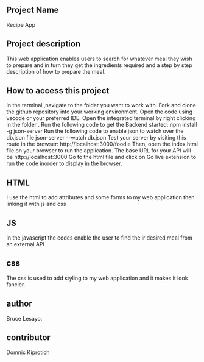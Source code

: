 ## Project Name
Recipe App
## Project description
This web application enables users to search for whatever meal they wish to prepare and in turn they get the ingredients required and a step by step description of how to prepare the meal.

## How to access this project

In the terminal,,navigate to the folder you want to work with. Fork and clone the github repository into your working environment. Open the code using vscode or your preferred IDE. Open the integrated terminal by right clicking in the folder . Run the following code to get the Backend started: npm install -g json-server
Run the following code to enable json to watch over the db.json file
      json-server --watch db.json
Test your server by visiting this route in the browser:
http://localhost:3000/foodie
Then, open the index.html file on your browser to run the application. The base URL for your API will be http://localhost:3000
Go to the html file and click on Go live extension to run the code inorder to display in the browser.
## HTML

I use the html to add attributes and  some forms to my web application then
linking it with js and css
## JS
In the javascript the codes enable the user to find the ir desired meal from an external 
API
## css
The css is used to add styling to my web application and it
makes it look fancier.
## author
Bruce Lesayo.
## contributor
Domnic Kiprotich
